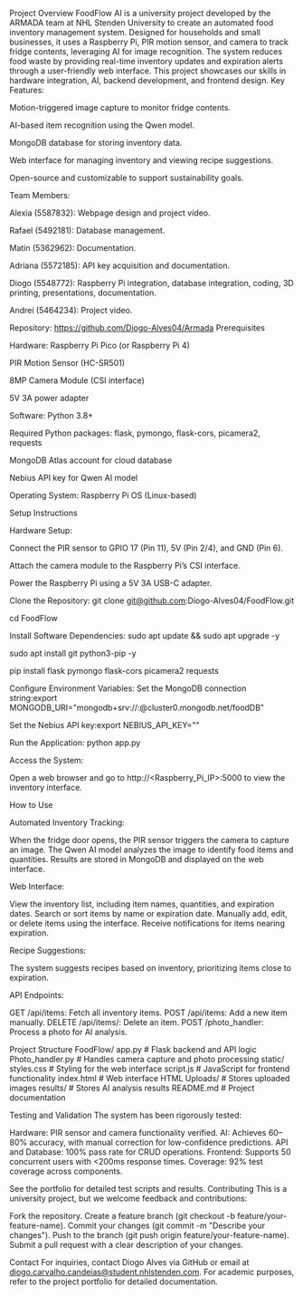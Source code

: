 Project Overview
FoodFlow AI is a university project developed by the ARMADA team at NHL Stenden University to create an automated food inventory management system. Designed for households and small businesses, it uses a Raspberry Pi, PIR motion sensor, and camera to track fridge contents, leveraging AI for image recognition. The system reduces food waste by providing real-time inventory updates and expiration alerts through a user-friendly web interface. This project showcases our skills in hardware integration, AI, backend development, and frontend design.
Key Features:

Motion-triggered image capture to monitor fridge contents.

AI-based item recognition using the Qwen model.

MongoDB database for storing inventory data.

Web interface for managing inventory and viewing recipe suggestions.

Open-source and customizable to support sustainability goals.

Team Members:

Alexia (5587832): Webpage design and project video.

Rafael (5492181): Database management.

Matin (5362962): Documentation.

Adriana (5572185): API key acquisition and documentation.

Diogo (5548772): Raspberry Pi integration, database integration, coding, 3D printing, presentations, documentation.

Andrei (5464234): Project video.

Repository: https://github.com/Diogo-Alves04/Armada
Prerequisites

Hardware:
Raspberry Pi Pico (or Raspberry Pi 4)

PIR Motion Sensor (HC-SR501)

8MP Camera Module (CSI interface)

5V 3A power adapter


Software:
Python 3.8+

Required Python packages: flask, pymongo, flask-cors, picamera2, requests

MongoDB Atlas account for cloud database

Nebius API key for Qwen AI model


Operating System: Raspberry Pi OS (Linux-based)

Setup Instructions


Hardware Setup:

Connect the PIR sensor to GPIO 17 (Pin 11), 5V (Pin 2/4), and GND (Pin 6).

Attach the camera module to the Raspberry Pi’s CSI interface.

Power the Raspberry Pi using a 5V 3A USB-C adapter.


Clone the Repository:
git clone git@github.com:Diogo-Alves04/FoodFlow.git

cd FoodFlow


Install Software Dependencies:
sudo apt update && sudo apt upgrade -y

sudo apt install git python3-pip -y

pip install flask pymongo flask-cors picamera2 requests



Configure Environment Variables:
Set the MongoDB connection string:export MONGODB_URI="mongodb+srv://<username>:<password>@cluster0.mongodb.net/foodDB"

Set the Nebius API key:export NEBIUS_API_KEY="<your-nebius-api-key>"


Run the Application:
python app.py

Access the System:

Open a web browser and go to http://<Raspberry_Pi_IP>:5000 to view the inventory interface.



How to Use

Automated Inventory Tracking:

When the fridge door opens, the PIR sensor triggers the camera to capture an image.
The Qwen AI model analyzes the image to identify food items and quantities.
Results are stored in MongoDB and displayed on the web interface.


Web Interface:

View the inventory list, including item names, quantities, and expiration dates.
Search or sort items by name or expiration date.
Manually add, edit, or delete items using the interface.
Receive notifications for items nearing expiration.


Recipe Suggestions:

The system suggests recipes based on inventory, prioritizing items close to expiration.


API Endpoints:

GET /api/items: Fetch all inventory items.
POST /api/items: Add a new item manually.
DELETE /api/items/<id>: Delete an item.
POST /photo_handler: Process a photo for AI analysis.



Project Structure
FoodFlow/
app.py              # Flask backend and API logic
Photo_handler.py    # Handles camera capture and photo processing
static/
 styles.css      # Styling for the web interface
 script.js       # JavaScript for frontend functionality
index.html          # Web interface HTML
Uploads/            # Stores uploaded images
results/            # Stores AI analysis results
README.md           # Project documentation

Testing and Validation
The system has been rigorously tested:

Hardware: PIR sensor and camera functionality verified.
AI: Achieves 60–80% accuracy, with manual correction for low-confidence predictions.
API and Database: 100% pass rate for CRUD operations.
Frontend: Supports 50 concurrent users with <200ms response times.
Coverage: 92% test coverage across components.

See the portfolio for detailed test scripts and results.
Contributing
This is a university project, but we welcome feedback and contributions:

Fork the repository.
Create a feature branch (git checkout -b feature/your-feature-name).
Commit your changes (git commit -m "Describe your changes").
Push to the branch (git push origin feature/your-feature-name).
Submit a pull request with a clear description of your changes.

Contact
For inquiries, contact Diogo Alves via GitHub or email at diogo.carvalho.candeias@student.nhlstenden.com. For academic purposes, refer to the project portfolio for detailed documentation.
